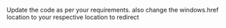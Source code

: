 Update the code as per your requirements.
also change the windows.href location to your respective location to redirect
